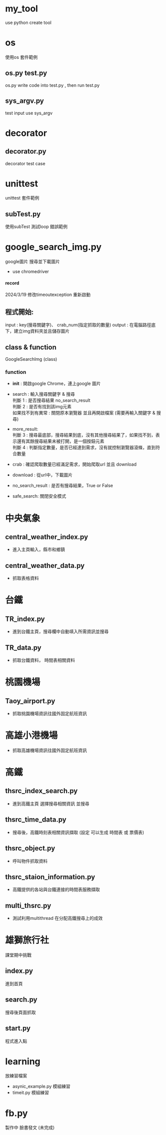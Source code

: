 # my_tool
use python create tool

# os
使用os 套件範例

## os.py test.py
os.py write code into test.py , then run test.py
## sys_argv.py
test input use sys_argv

# decorator 
## decorator.py 
decorator test case

# unittest
unittest 套件範例
## subTest.py
使用subTest 測試loop 錯誤範例

# google_search_img.py
google圖片 搜尋並下載圖片
* use chromedriver

#### record 
2024/3/19 修改timeoutexception 重新啟動

## 程式開始:
input : key(搜尋關鍵字)、 crab_num(指定抓取的數量)
output : 在電腦路徑底下，建立img資料夾並且儲存圖片

## class & function
GoogleSearchImg (class)

### function 
* __init__ : 開啟google Chrome，連上google 圖片
* search : 輸入搜尋關鍵字 & 搜尋  
判斷 1 : 是否搜尋結果 no_search_result  
判斷 2 : 是否有找到該img元素  
如果找不到有異常 : 關閉原本瀏覽器 並且再開啟檔案 (需要再輸入關鍵字 & 搜尋)  

* more_result:  
判斷 3 : 搜尋最底部，搜尋結果到底，沒有其他搜尋結果了，如果找不到，表示還有其餘搜尋結果未被打開，是一個按鈕元素   
判斷 4 : 判斷指定數量，是否已經達到需求，沒有就控制瀏覽器滾條，直到符合數量   
  
* crab : 確認爬取數量已經滿足需求，開始爬取url 並且 download 
* download : 從url中，下載圖片
* no_search_result : 是否有搜尋結果，True or False
* safe_search: 關閉安全模式

# 中央氣象
## central_weather_index.py 

* 進入主頁輸入，縣市和鄉鎮

## central_weather_data.py

* 抓取表格資料

# 台鐵

## TR_index.py 

* 進到台鐵主頁，搜尋欄中自動填入所需資訊並搜尋

## TR_data.py

* 抓取台鐵資料， 時間表相關資料

# 桃園機場

## Taoy_airport.py

* 抓取桃園機場資訊往國外固定航班資訊

# 高雄小港機場

* 抓取高雄機場資訊往國外固定航班資訊

# 高鐵

## thsrc_index_search.py

* 進到高鐵主頁 選擇搜尋相關資訊 並搜尋

## thsrc_time_data.py

* 搜尋後，高鐵時刻表相關資訊擷取 (設定 可以生成 時間表 或 票價表)

## thsrc_object.py 

* 呼叫物件抓取資料

## thsrc_staion_information.py

* 高鐵提供的各站與台鐵連接的時間表服務擷取

## multi_thsrc.py

* 測試利用multithread 在分配高鐵搜尋上的成效

# 雄獅旅行社

課堂期中挑戰
## index.py 
進到首頁

## search.py
搜尋後頁面抓取

## start.py
程式進入點


# learning 
放練習檔案
* asynic_example.py 模組練習
* timeit.py 模組練習

# fb.py 
製作中 臉書發文 (未完成)















